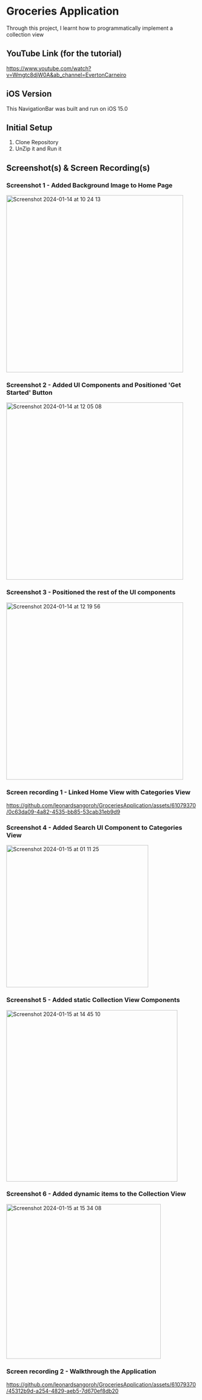 # Groceries Application
Through this project, I learnt how to programmatically implement a collection view

## YouTube Link (for the tutorial)

https://www.youtube.com/watch?v=Wmgtc8djW0A&ab_channel=EvertonCarneiro

## iOS Version
This NavigationBar was built and run on iOS 15.0

## Initial Setup
1. Clone Repository
2. UnZip it and Run it

## Screenshot(s) & Screen Recording(s)

### Screenshot 1 - Added Background Image to Home Page
<img width="466" alt="Screenshot 2024-01-14 at 10 24 13" src="https://github.com/leonardsangoroh/GroceriesApplication/assets/61079370/c1f4b9cd-4c60-4a7b-9369-d9c1ecd3c32f">

### Screenshot 2 - Added UI Components and Positioned 'Get Started' Button
<img width="466" alt="Screenshot 2024-01-14 at 12 05 08" src="https://github.com/leonardsangoroh/GroceriesApplication/assets/61079370/eaa11886-c0c7-45c9-ab64-9014f9a9e868">

### Screenshot 3 - Positioned the rest of the UI components
<img width="466" alt="Screenshot 2024-01-14 at 12 19 56" src="https://github.com/leonardsangoroh/GroceriesApplication/assets/61079370/9ccdd2b9-8c1c-4364-9525-5960188ef6df">

### Screen recording 1 - Linked Home View with Categories View
https://github.com/leonardsangoroh/GroceriesApplication/assets/61079370/0c63da09-4a82-4535-bb85-53cab31eb9d9

### Screenshot 4 - Added Search UI Component to Categories View
<img width="374" alt="Screenshot 2024-01-15 at 01 11 25" src="https://github.com/leonardsangoroh/GroceriesApplication/assets/61079370/884a8c63-2277-49d7-be12-479a3c2d0c2d">

### Screenshot 5 - Added static Collection View Components
<img width="451" alt="Screenshot 2024-01-15 at 14 45 10" src="https://github.com/leonardsangoroh/GroceriesApplication/assets/61079370/23eaa95a-f48b-4545-b60a-ca7311d96818">

### Screenshot 6 - Added dynamic items to the Collection View
<img width="407" alt="Screenshot 2024-01-15 at 15 34 08" src="https://github.com/leonardsangoroh/GroceriesApplication/assets/61079370/b693b856-eee7-49ff-8dd8-477a31412426">

### Screen recording 2 - Walkthrough the Application
https://github.com/leonardsangoroh/GroceriesApplication/assets/61079370/45312b9d-a254-4829-aeb5-7d670ef8db20

